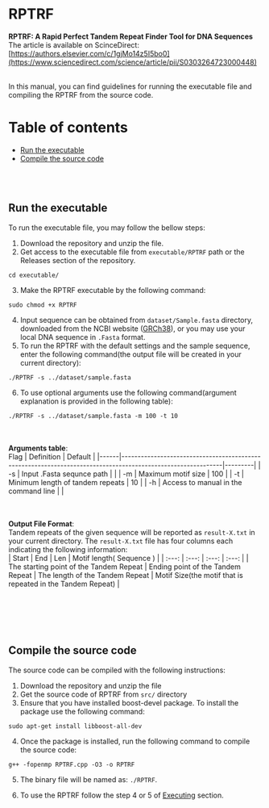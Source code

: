 # RPTRF
**RPTRF: A Rapid Perfect Tandem Repeat Finder Tool for DNA Sequences**
<br>
The article is available on ScinceDirect: [https://authors.elsevier.com/c/1gjMo14z5I5bo0](https://www.sciencedirect.com/science/article/pii/S0303264723000448)
<br>
<br>

In this manual, you can find guidelines for running the executable file and compiling the RPTRF from the source code.
<br>

Table of contents
=================

<!--ts-->
   * [Run the executable](#Run-the-executable)
   * [Compile the source code](#Compile-the-source-code)

<br><br>
<a name="run"/>
## Run the executable ##
To run the executable file, you may follow the bellow steps:

1. Download the repository and unzip the file.  
2. Get access to the executable file from `executable/RPTRF` path or the Releases section of the repository.
```
cd executable/

```
3. Make the RPTRF executable by the following command:
```
sudo chmod +x RPTRF

```
4. Input sequence can be obtained from `dataset/Sample.fasta` directory, downloaded from the NCBI website ([GRCh38](https://www.ncbi.nlm.nih.gov/assembly/GCF_000001405.26/)), or you may use your local DNA sequence in `.Fasta` format. 
5. To run the RPTRF with the default settings and the sample sequence, enter the following command(the output file will be created in your current directory):
```
./RPTRF -s ../dataset/sample.fasta

```
6. To use optional arguments use the following command(argument explanation is provided in the following table):

```
./RPTRF -s ../dataset/sample.fasta -m 100 -t 10

```

<br><br>
**Arguments table**:
<br>
 Flag | Definition                                                                                                  | Default |
|------|-------------------------------------------------------------------------------------------------------------|---------|
|  -s  | Input .Fasta sequnce path                                                                            |        |
|  -m  | Maximum motif size    	                                                                                  |    100    |
|  -t  | Minimum length of tandem repeats  	                                                                                    |   10   |
|  -h  | Access to manual in the command line	                                                                          |       |

<br><br>
**Output File Format**:
<br>
Tandem repeats of the given sequence will be reported as `result-X.txt` in your current directory. The `result-X.txt` file has four columns each indicating the following information:
<br>
| Start | End | Len | Motif length( Sequence ) |
| :---:        |     :---:      |     :---:     |          :---: |
| The starting point of the Tandem Repeat   | Ending point of the Tandem Repeat     | The length of the Tandem Repeat    | Motif Size(the motif that is repeated in the Tandem Repeat)    |

<br><br><br><br>
## Compile the source code ##

The source code can be compiled with the following instructions:

1. Download the repository and unzip the file
2. Get the source code of RPTRF from `src/` directory
3. Ensure that you have installed boost-devel package. To install the package use the following command:
```
sudo apt-get install libboost-all-dev

```
4. Once the package is installed, run the following command to compile the source code:
```
g++ -fopenmp RPTRF.cpp -O3 -o RPTRF

```
5. The binary file will be named as: `./RPTRF`. 

6. To use the RPTRF follow the step 4 or 5 of [Executing](#Run-the-executable) section.

<br><br><br><br>





